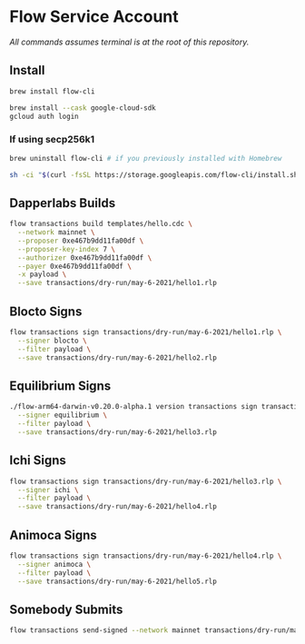 # Flow Service Account

*All commands assumes terminal is at the root of this repository.*

## Install

```sh
brew install flow-cli
```

```sh
brew install --cask google-cloud-sdk
gcloud auth login
```

### If using secp256k1

```sh
brew uninstall flow-cli # if you previously installed with Homebrew

sh -ci "$(curl -fsSL https://storage.googleapis.com/flow-cli/install.sh)" -- v0.20.0-alpha.1
```

## Dapperlabs Builds

```sh
flow transactions build templates/hello.cdc \
  --network mainnet \
  --proposer 0xe467b9dd11fa00df \
  --proposer-key-index 7 \
  --authorizer 0xe467b9dd11fa00df \
  --payer 0xe467b9dd11fa00df \
  -x payload \
  --save transactions/dry-run/may-6-2021/hello1.rlp
```

## Blocto Signs

```sh
flow transactions sign transactions/dry-run/may-6-2021/hello1.rlp \
  --signer blocto \
  --filter payload \
  --save transactions/dry-run/may-6-2021/hello2.rlp
```

## Equilibrium Signs

```sh
./flow-arm64-darwin-v0.20.0-alpha.1 version transactions sign transactions/dry-run/may-6-2021/hello2.rlp \
  --signer equilibrium \
  --filter payload \
  --save transactions/dry-run/may-6-2021/hello3.rlp
```

## Ichi Signs

```sh
flow transactions sign transactions/dry-run/may-6-2021/hello3.rlp \
  --signer ichi \
  --filter payload \
  --save transactions/dry-run/may-6-2021/hello4.rlp
```

## Animoca Signs

```sh
flow transactions sign transactions/dry-run/may-6-2021/hello4.rlp \
  --signer animoca \
  --filter payload \
  --save transactions/dry-run/may-6-2021/hello5.rlp
```

## Somebody Submits

```sh
flow transactions send-signed --network mainnet transactions/dry-run/may-6-2021/hello5.rlp
```

